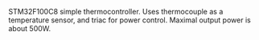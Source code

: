 STM32F100C8 simple thermocontroller. Uses thermocouple as a temperature sensor, and triac for power control.
Maximal output power is about 500W.
